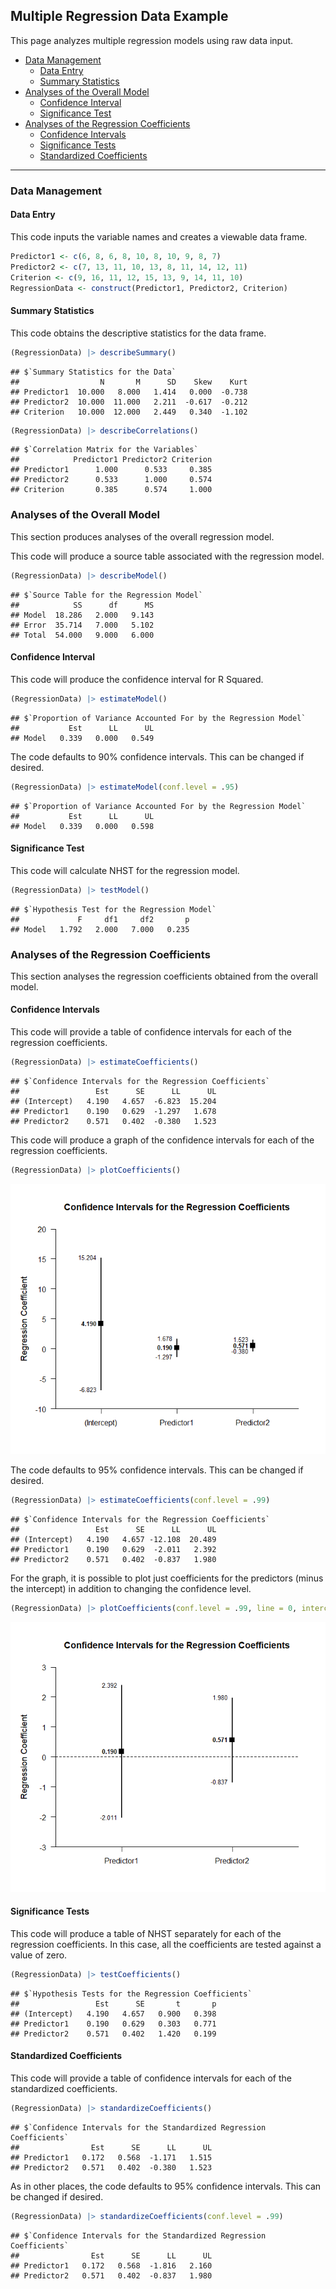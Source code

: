
## Multiple Regression Data Example

This page analyzes multiple regression models using raw data input.

- [Data Management](#data-management)
  - [Data Entry](#data-entry)
  - [Summary Statistics](#summary-statistics)
- [Analyses of the Overall Model](#analyses-of-the-overall-model)
  - [Confidence Interval](#confidence-interval)
  - [Significance Test](#significance-test)
- [Analyses of the Regression
  Coefficients](#analyses-of-the-regression-coefficients)
  - [Confidence Intervals](#confidence-intervals)
  - [Significance Tests](#significance-tests)
  - [Standardized Coefficients](#standardized-coefficients)

------------------------------------------------------------------------

### Data Management

#### Data Entry

This code inputs the variable names and creates a viewable data frame.

``` r
Predictor1 <- c(6, 8, 6, 8, 10, 8, 10, 9, 8, 7)
Predictor2 <- c(7, 13, 11, 10, 13, 8, 11, 14, 12, 11)
Criterion <- c(9, 16, 11, 12, 15, 13, 9, 14, 11, 10)
RegressionData <- construct(Predictor1, Predictor2, Criterion)
```

#### Summary Statistics

This code obtains the descriptive statistics for the data frame.

``` r
(RegressionData) |> describeSummary()
```

    ## $`Summary Statistics for the Data`
    ##                  N       M      SD    Skew    Kurt
    ## Predictor1  10.000   8.000   1.414   0.000  -0.738
    ## Predictor2  10.000  11.000   2.211  -0.617  -0.212
    ## Criterion   10.000  12.000   2.449   0.340  -1.102

``` r
(RegressionData) |> describeCorrelations()
```

    ## $`Correlation Matrix for the Variables`
    ##            Predictor1 Predictor2 Criterion
    ## Predictor1      1.000      0.533     0.385
    ## Predictor2      0.533      1.000     0.574
    ## Criterion       0.385      0.574     1.000

### Analyses of the Overall Model

This section produces analyses of the overall regression model.

This code will produce a source table associated with the regression
model.

``` r
(RegressionData) |> describeModel()
```

    ## $`Source Table for the Regression Model`
    ##            SS      df      MS
    ## Model  18.286   2.000   9.143
    ## Error  35.714   7.000   5.102
    ## Total  54.000   9.000   6.000

#### Confidence Interval

This code will produce the confidence interval for R Squared.

``` r
(RegressionData) |> estimateModel()
```

    ## $`Proportion of Variance Accounted For by the Regression Model`
    ##           Est      LL      UL
    ## Model   0.339   0.000   0.549

The code defaults to 90% confidence intervals. This can be changed if
desired.

``` r
(RegressionData) |> estimateModel(conf.level = .95)
```

    ## $`Proportion of Variance Accounted For by the Regression Model`
    ##           Est      LL      UL
    ## Model   0.339   0.000   0.598

#### Significance Test

This code will calculate NHST for the regression model.

``` r
(RegressionData) |> testModel()
```

    ## $`Hypothesis Test for the Regression Model`
    ##             F     df1     df2       p
    ## Model   1.792   2.000   7.000   0.235

### Analyses of the Regression Coefficients

This section analyses the regression coefficients obtained from the
overall model.

#### Confidence Intervals

This code will provide a table of confidence intervals for each of the
regression coefficients.

``` r
(RegressionData) |> estimateCoefficients()
```

    ## $`Confidence Intervals for the Regression Coefficients`
    ##                 Est      SE      LL      UL
    ## (Intercept)   4.190   4.657  -6.823  15.204
    ## Predictor1    0.190   0.629  -1.297   1.678
    ## Predictor2    0.571   0.402  -0.380   1.523

This code will produce a graph of the confidence intervals for each of
the regression coefficients.

``` r
(RegressionData) |> plotCoefficients()
```

![](figures/Multiple-Data-CoefficientsA-1.png)<!-- -->

The code defaults to 95% confidence intervals. This can be changed if
desired.

``` r
(RegressionData) |> estimateCoefficients(conf.level = .99)
```

    ## $`Confidence Intervals for the Regression Coefficients`
    ##                 Est      SE      LL      UL
    ## (Intercept)   4.190   4.657 -12.108  20.489
    ## Predictor1    0.190   0.629  -2.011   2.392
    ## Predictor2    0.571   0.402  -0.837   1.980

For the graph, it is possible to plot just coefficients for the
predictors (minus the intercept) in addition to changing the confidence
level.

``` r
(RegressionData) |> plotCoefficients(conf.level = .99, line = 0, intercept = FALSE)
```

![](figures/Multiple-Data-CoefficientsB-1.png)<!-- -->

#### Significance Tests

This code will produce a table of NHST separately for each of the
regression coefficients. In this case, all the coefficients are tested
against a value of zero.

``` r
(RegressionData) |> testCoefficients()
```

    ## $`Hypothesis Tests for the Regression Coefficients`
    ##                 Est      SE       t       p
    ## (Intercept)   4.190   4.657   0.900   0.398
    ## Predictor1    0.190   0.629   0.303   0.771
    ## Predictor2    0.571   0.402   1.420   0.199

#### Standardized Coefficients

This code will provide a table of confidence intervals for each of the
standardized coefficients.

``` r
(RegressionData) |> standardizeCoefficients()
```

    ## $`Confidence Intervals for the Standardized Regression Coefficients`
    ##                Est      SE      LL      UL
    ## Predictor1   0.172   0.568  -1.171   1.515
    ## Predictor2   0.571   0.402  -0.380   1.523

As in other places, the code defaults to 95% confidence intervals. This
can be changed if desired.

``` r
(RegressionData) |> standardizeCoefficients(conf.level = .99)
```

    ## $`Confidence Intervals for the Standardized Regression Coefficients`
    ##                Est      SE      LL      UL
    ## Predictor1   0.172   0.568  -1.816   2.160
    ## Predictor2   0.571   0.402  -0.837   1.980
